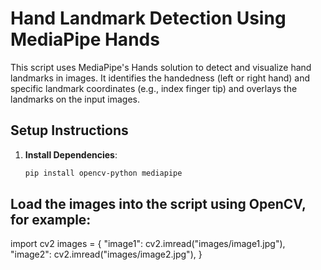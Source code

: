# Hand Landmark Detection Using MediaPipe Hands

This script uses MediaPipe's Hands solution to detect and visualize hand landmarks in images. It identifies the handedness (left or right hand) and specific landmark coordinates (e.g., index finger tip) and overlays the landmarks on the input images.

## Setup Instructions

1. **Install Dependencies**:
   ```bash
   pip install opencv-python mediapipe

## Load the images into the script using OpenCV, for example:
import cv2
images = {
    "image1": cv2.imread("images/image1.jpg"),
    "image2": cv2.imread("images/image2.jpg"),
}

